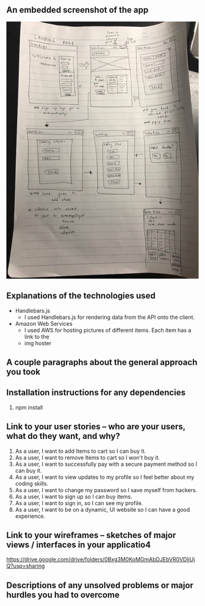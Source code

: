 ## An embedded screenshot of the app

![Screen Shot of App](https://raw.githubusercontent.com/kailinc/airkicks-front-end/basic/docAssets/wireframes/wireframe1.jpg)

## Explanations of the technologies used

- Handlebars.js
  - I used Handlebars.js for rendering data from the API onto the client.
- Amazon Web Services
  - I used AWS for hosting pictures of different items. Each item has a link to the
  - img hoster
## A couple paragraphs about the general approach you took

## Installation instructions for any dependencies

1. npm install

## Link to your user stories – who are your users, what do they want, and why?

1. As a user, I want to add Items to cart so I can buy it.
2. As a user, I want to remove Items to cart so I won't buy it.
3. As a user, I want to successfully pay with a secure payment method so I can buy it.
4. As a user, I want to view updates to my profile so I feel better about my coding skills.
5. As a user, I want to change my password so I save myself from hackers.
6. As a user, I want to sign up so I can buy items.
7. As a user, I want to sign in, so I can see my profile.
8. As a user, I want to be on a dynamic, UI website so I can have a good experience.

## Link to your wireframes – sketches of major views / interfaces in your applicatio4

https://drive.google.com/drive/folders/0Bxg3M0KoMGmAbDJEbVR0VDliUjQ?usp=sharing

## Descriptions of any unsolved problems or major hurdles you had to overcome
